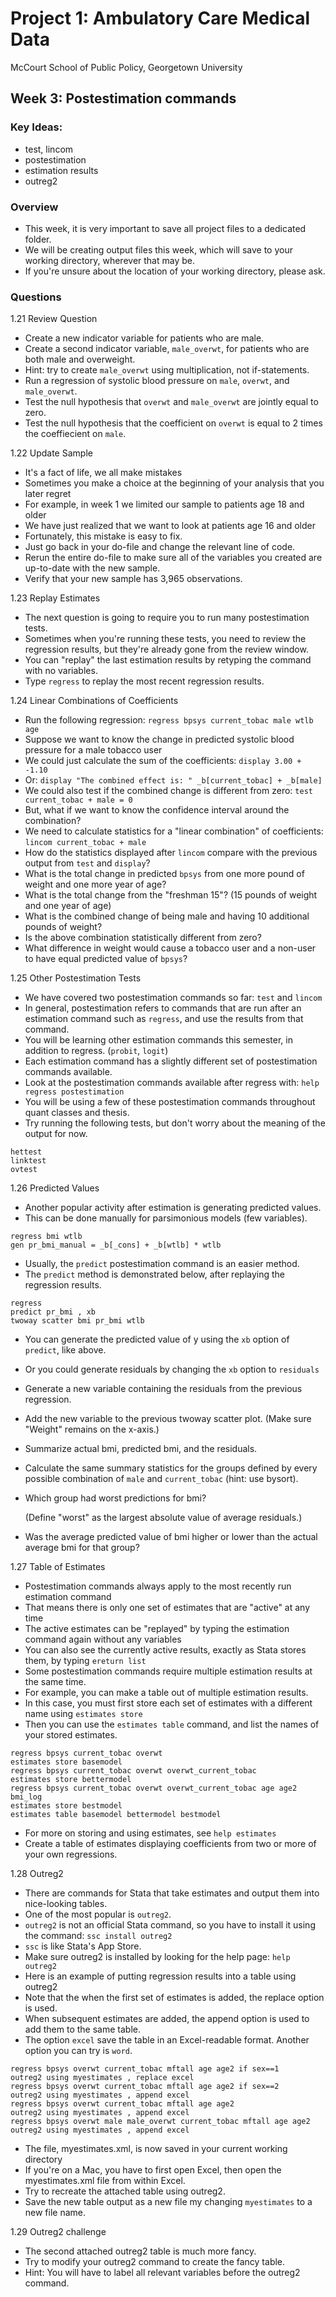 # Project 1: Ambulatory Care Medical Data
McCourt School of Public Policy, Georgetown University

## Week 3: Postestimation commands 
### Key Ideas:

 - test, lincom
 - postestimation  
 - estimation results
 - outreg2 

### Overview

- This week, it is very important to save all project files to a dedicated folder.
- We will be creating output files this week, which will save to your working directory, wherever that may be.
- If you're unsure about the location of your working directory, please ask.

### Questions

1.21 Review Question
- Create a new indicator variable for patients who are male.
- Create a second indicator variable, `male_overwt`, for patients who are both male and overweight.
- Hint: try to create `male_overwt` using multiplication, not if-statements.  
- Run a regression of systolic blood pressure on `male`, `overwt`, and `male_overwt`. 
- Test the null hypothesis that `overwt` and `male_overwt` are jointly equal to zero.
- Test the null hypothesis that the coefficient on `overwt` is equal to 2 times the coeffiecient on `male`.

1.22 Update Sample
- It's a fact of life, we all make mistakes
- Sometimes you make a choice at the beginning of your analysis that you later regret
- For example, in week 1 we limited our sample to patients age 18 and older 
- We have just realized that we want to look at patients age 16 and older
- Fortunately, this mistake is easy to fix.
- Just go back in your do-file and change the relevant line of code. 
- Rerun the entire do-file to make sure all of the variables you created are up-to-date with the new sample.
- Verify that your new sample has 3,965 observations.

1.23 Replay Estimates
- The next question is going to require you to run many postestimation tests.
- Sometimes when you're running these tests, you need to review the regression results, but they're already gone from the review window.
- You can "replay" the last estimation results by retyping the command with no variables.
- Type `regress` to replay the most recent regression results.

1.24 Linear Combinations of Coefficients
- Run the following regression: `regress bpsys current_tobac male wtlb age`
- Suppose we want to know the change in predicted systolic blood pressure for a male tobacco user 
- We could just calculate the sum of the coefficients: `display 3.00 + -1.10`
- Or: `display "The combined effect is: " _b[current_tobac] + _b[male]`
- We could also test if the combined change is different from zero: `test current_tobac + male = 0`
- But, what if we want to know the confidence interval around the combination?
- We need to calculate statistics for a "linear combination" of coefficients: `lincom current_tobac + male`
- How do the statistics displayed after `lincom` compare with the previous output from `test` and `display`?
- What is the total change in predicted `bpsys` from one more pound of weight and one more year of age? 
- What is the total change from the "freshman 15"? (15 pounds of weight and one year of age) 
- What is the combined change of being male and having 10 additional pounds of weight? 
- Is the above combination statistically different from zero?
- What difference in weight would cause a tobacco user and a non-user to have equal predicted value of `bpsys`?

1.25 Other Postestimation Tests
- We have covered two postestimation commands so far: `test` and `lincom`
- In general, postestimation refers to commands that are run after an estimation command such as `regress`, and use the results from that command. 
- You will be learning other estimation commands this semester, in addition to regress. (`probit`, `logit`)
- Each estimation command has a slightly different set of postestimation commands available. 
- Look at the postestimation commands available after regress with: `help regress postestimation`
- You will be using a few of these postestimation commands throughout quant classes and thesis.
- Try running the following tests, but don't worry about the meaning of the output for now.
```
hettest 
linktest
ovtest 
```

1.26 Predicted Values 
- Another popular activity after estimation is generating predicted values.
- This can be done manually for parsimonious models (few variables).
```
regress bmi wtlb
gen pr_bmi_manual = _b[_cons] + _b[wtlb] * wtlb
```
- Usually, the `predict` postestimation command is an easier method. 
- The `predict` method is demonstrated below, after replaying the regression results. 
```
regress
predict pr_bmi , xb
twoway scatter bmi pr_bmi wtlb
```
- You can generate the predicted value of y using the `xb` option of `predict`, like above.
- Or you could generate residuals by changing the `xb` option to `residuals`
- Generate a new variable containing the residuals from the previous regression.
- Add the new variable to the previous twoway scatter plot. (Make sure "Weight" remains on the x-axis.)
- Summarize actual bmi, predicted bmi, and the residuals. 
- Calculate the same summary statistics for the groups defined by every possible combination of `male` and `current_tobac` (hint: use bysort).
- Which group had worst predictions for bmi? 

  (Define "worst" as the largest absolute value of average residuals.)
- Was the average predicted value of bmi higher or lower than the actual average bmi for that group? 

1.27 Table of Estimates
- Postestimation commands always apply to the most recently run estimation command
- That means there is only one set of estimates that are "active" at any time
- The active estimates can be "replayed" by typing the estimation command again without any variables 
- You can also see the currently active results, exactly as Stata stores them, by typing `ereturn list`
- Some postestimation commands require multiple estimation results at the same time.
- For example, you can make a table out of multiple estimation results.
- In this case, you must first store each set of estimates with a different name using `estimates store`
- Then you can use the `estimates table` command, and list the names of your stored estimates. 
```
regress bpsys current_tobac overwt 
estimates store basemodel
regress bpsys current_tobac overwt overwt_current_tobac 
estimates store bettermodel
regress bpsys current_tobac overwt overwt_current_tobac age age2 bmi_log
estimates store bestmodel
estimates table basemodel bettermodel bestmodel
```
- For more on storing and using estimates, see `help estimates`
- Create a table of estimates displaying coefficients from two or more of your own regressions. 

1.28 Outreg2 
- There are commands for Stata that take estimates and output them into nice-looking tables.
- One of the most popular is `outreg2`.
- `outreg2` is not an official Stata command, so you have to install it using the command: `ssc install outreg2`
- `ssc` is like Stata's App Store.
- Make sure outreg2 is installed by looking for the help page: `help outreg2`
- Here is an example of putting regression results into a table using outreg2
- Note that the when the first set of estimates is added, the replace option is used.
- When subsequent estimates are added, the append option is used to add them to the same table.
- The option `excel` save the table in an Excel-readable format. Another option you can try is `word`.
```
regress bpsys overwt current_tobac mftall age age2 if sex==1
outreg2 using myestimates , replace excel
regress bpsys overwt current_tobac mftall age age2 if sex==2
outreg2 using myestimates , append excel
regress bpsys overwt current_tobac mftall age age2 
outreg2 using myestimates , append excel
regress bpsys overwt male male_overwt current_tobac mftall age age2 
outreg2 using myestimates , append excel
```
- The file, myestimates.xml, is now saved in your current working directory
- If you're on a Mac, you have to first open Excel, then open the myestimates.xml file from within Excel. 
- Try to recreate the attached table using outreg2.
- Save the new table output as a new file my changing `myestimates` to a new file name.

1.29 Outreg2 challenge
- The second attached outreg2 table is much more fancy.
- Try to modify your outreg2 command to create the fancy table.
- Hint: You will have to label all relevant variables before the outreg2 command.






